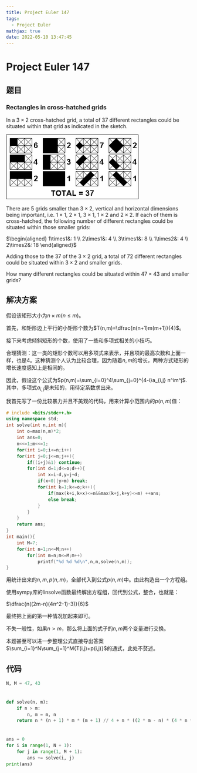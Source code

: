 ```yaml
---
title: Project Euler 147
tags:
  - Project Euler
mathjax: true
date: 2022-05-10 13:47:45
---
```


<escape><!-- more --></escape>

# Project Euler 147

## 题目

### Rectangles in cross-hatched grids

In a $3\times2$ cross-hatched grid, a total of $37$ different rectangles could be situated within that grid as indicated in the sketch.

![](../images/p147.png)

There are $5$ grids smaller than $3\times2$, vertical and horizontal dimensions being important, i.e. $1\times1$, $2\times1$, $3\times1$, $1\times2$ and $2\times2$. If each of them is cross-hatched, the following number of different rectangles could be situated within those smaller grids:

$\begin{aligned}
1\times1&: 1 \\
2\times1&: 4 \\
3\times1&: 8 \\
1\times2&: 4 \\
2\times2&: 18
\end{aligned}$

Adding those to the $37$ of the $3\times2$ grid, a total of $72$ different rectangles could be situated within $3\times2$ and smaller grids.

How many different rectangles could be situated within $47\times43$ and smaller grids?

## 解决方案

假设该矩形大小为$n\times m(n\le m)$。

首先，和矩形边上平行的小矩形个数为$T(n,m)=\dfrac{n(n+1)m(m+1)}{4}$。

接下来考虑倾斜矩形的个数，使用了一些和多项式相关的小技巧。

合理猜测：这一类的矩形个数可以用多项式来表示，并且项的最高次数和上面一样，也是$4$。这种猜测个人认为比较合理，因为随着$n,m$的增长，两种方式矩形的增长速度感知上是相同的。

因此，假设这个公式为$p(n,m)=\sum_{i=0}^4\sum_{j=0}^{4-i}a_{i,j} n^im^j$.其中，多项式$a_{i,j}$是未知的，用待定系数求出来。

我首先写了一份比较暴力并且不美观的代码，用来计算小范围内的$p(n,m)$值：

```C++
# include <bits/stdc++.h>
using namespace std;
int solve(int n,int m){
    int o=max(n,m)*2;
    int ans=0;
    n<<=1;m<<=1;
    for(int i=0;i<=n;i++)
    for(int j=0;j<=m;j++){
        if((i+j)&1) continue;
        for(int d=1;d<=o;d++){
            int x=i-d,y=j+d;
            if(x<0||y>m) break;
            for(int k=1;k<=o;k++){
                if(max(k+i,k+x)<=n&&max(k+j,k+y)<=m) ++ans;
                else break;
            }
        }
    }
    return ans;
}
int main(){
    int M=7;
    for(int n=1;n<=M;n++)
        for(int m=n;m<=M;m++)
            printf("%d %d %d\n",n,m,solve(n,m));
}
```

用统计出来的$n,m,p(n,m)$，全部代入到公式$p(n,m)$中。由此构造出一个方程组。

使用sympy库的linsolve函数最终解出方程组，回代到公式，整合，也就是：

$\dfrac{n((2m-n)(4n^2-1)-3)}{6}$

最终把上面的第一种情况加起来即可。

不失一般性，如果$n>m$，那么将上面的式子的$n,m$两个变量进行交换。

本题甚至可以进一步整理公式直接导出答案$\sum_{i=1}^N\sum_{j=1}^M{T(i,j)+p(i,j)}$的通式，此处不赘述。

## 代码

```py
N, M = 47, 43


def solve(n, m):
    if n > m:
        n, m = m, n
    return n * (n + 1) * m * (m + 1) // 4 + n * ((2 * m - n) * (4 * n * n - 1) - 3) // 6


ans = 0
for i in range(1, N + 1):
    for j in range(1, M + 1):
        ans += solve(i, j)
print(ans)

```
